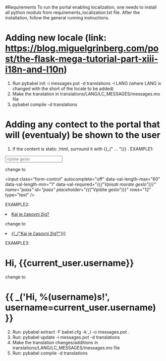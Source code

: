 #Requirements
To run the portal enabling localization, one needs to install all python moduls
from requirements_localization.txt file. After the installation, follow 
the general running instructions.

# Adding new locale (link: https://blog.miguelgrinberg.com/post/the-flask-mega-tutorial-part-xiii-i18n-and-l10n)
1. Run pybabel init -i messages.pot -d translations -l LANG
(where LANG is changed with the short of the locale to be added)
2. Make the translation in translations/LANG/LC_MESSAGES/messages.mo file
3. pybabel compile -d translations
 

# Adding any contect to the portal that will (eventualy) be shown to the user
1. If the content is static .html, surround it with {{_(" ... ")}} .
EXAMPLE1: 
<input class="form-control" autocomplete="off" data-val-length-max="60" data-val-length-min="1" data-val-required="Vpisati morate geslo" name="pass" id="pass" placeholder="Vpišite geslo" rows="12" type="text" />

change to

<input class="form-control" autocomplete="off" data-val-length-max="60" data-val-length-min="1" data-val-required="{{_("Vpisati morate geslo")}}" name="pass" id="pass" placeholder="{{_("Vpišite geslo")}}" rows="12" type="text" />

EXAMPLE2:
<li><a href="{{url_for('timestamp.index')}}">Kaj je časovni žig?</a></li>

change to

<li><a href="{{url_for('timestamp.index')}}">{{_("Kaj je časovni žig?")}}</a></li>

EXAMPLE3:

<h1>Hi, {{current_user.username}}</h1>

change to 

<h1>{{ _('Hi, %(username)s!', username=current_user.username) }}</h1>


2. Run: pybabel extract -F babel.cfg -k _l -o messages.pot .
3. Run: pybabel update -i messages.pot -d translations
4. Make the translation changes/additions in translations/LANG/LC_MESSAGES/messages.mo file
5. Run: pybabel compile -d translations
